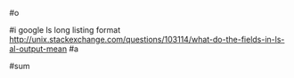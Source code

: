 #o

#i
google ls long listing format
http://unix.stackexchange.com/questions/103114/what-do-the-fields-in-ls-al-output-mean
#a

#sum

